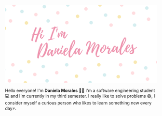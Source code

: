 [![MasterHead](https://github.com/DaniMSix/DaniMSix/blob/main/Portada.png)](https://github.com/DaniMSix)


Hello everyone! I'm **Daniela Morales** 🙋‍♀️
I'm a software engineering student 💻 and I'm currently in my third semester. I really like to solve problems 😄, I consider myself a curious person who likes to learn something new every day⚡.

